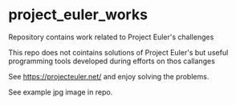# project_euler_works
Repository contains work related to Project Euler's challenges

This repo does not cointains solutions of Project Euler's but useful programming tools developed during efforts on thos callanges

See https://projecteuler.net/ and enjoy solving the problems.

See example jpg image in repo.
